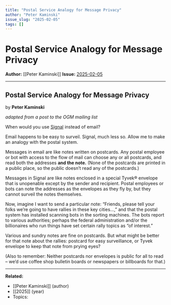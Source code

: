 ```yaml
---
title: "Postal Service Analogy for Message Privacy"
author: "Peter Kaminski"
issue_slug: "2025-02-05"
tags: []
---
```


# Postal Service Analogy for Message Privacy

**Author:** [[Peter Kaminski]]
**Issue:** [2025-02-05](https://plex.collectivesensecommons.org/2025-02-05/)

---

## Postal Service Analogy for Message Privacy
by **Peter Kaminski**

*adapted from a post to the OGM mailing list*

When would you use [Signal](https://signal.org/) instead of email?

Email happens to be easy to surveil. Signal, much less so. Allow me to make an analogy with the postal system.

Messages in email are like notes written on postcards. Any postal employee or bot with access to the flow of mail can choose any or all postcards, and read both the addresses **and the note.** (None of the postcards are printed in a public place, so the public doesn’t read any of the postcards.)

Messages in Signal are like notes enclosed in a special Tyvek® envelope that is unopenable except by the sender and recipient. Postal employees or bots can note the addresses as the envelopes as they fly by, but they cannot surveil the notes themselves.

Now, imagine I want to send a particular note: “Friends, please tell your folks we’re going to have rallies in these key cities...,” and that the postal system has installed scanning bots in the sorting machines. The bots report to various authorities; perhaps the federal administration and/or the billionaires who run things have set certain rally topics as “of interest.”

Various and sundry notes are fine on postcards. But what might be better for that note about the rallies: postcard for easy surveillance, or Tyvek envelope to keep that note from prying eyes?

(Also to remember: Neither postcards nor envelopes is public for all to read – we’d use coffee shop bulletin boards or newspapers or billboards for that.)

---

**Related:**
- [[Peter Kaminski]] (author)
- [[2025]] (year)
- Topics: 

